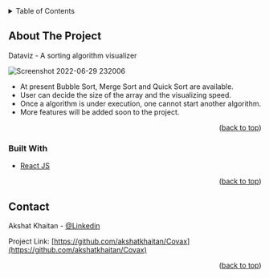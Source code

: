 <!-- TABLE OF CONTENTS -->
<details>
  <summary>Table of Contents</summary>
  <ol>
    <li>
      <a href="#about-the-project">About The Project</a>
      <ul>
        <li><a href="#built-with">Built With</a></li>
      </ul>
    </li>
    <li><a href="#contact">Contact</a></li>
  </ol>
</details>

<!-- ABOUT THE PROJECT -->
## About The Project
Dataviz - A sorting algorithm visualizer

![Screenshot 2022-06-29 232006](https://user-images.githubusercontent.com/68317448/176502941-9b723b6b-6f38-4c5c-8d36-e7d1134b49ce.png)

* At present Bubble Sort, Merge Sort and Quick Sort are available.
* User can decide the size of the array and the visualizing speed.
* Once a algorithm is under execution, one cannot start another algorithm.
* More features will be added soon to the project.

<p align="right">(<a href="#top">back to top</a>)</p>


### Built With

* [React JS](https://reactjs.org/)

<p align="right">(<a href="#top">back to top</a>)</p>

<!-- CONTACT -->
## Contact

Akshat Khaitan - [@Linkedin](https://www.linkedin.com/in/akshat-khaitan-696388183/)

Project Link: [https://github.com/akshatkhaitan/Covax](https://github.com/akshatkhaitan/Covax)

<p align="right">(<a href="#top">back to top</a>)</p>
